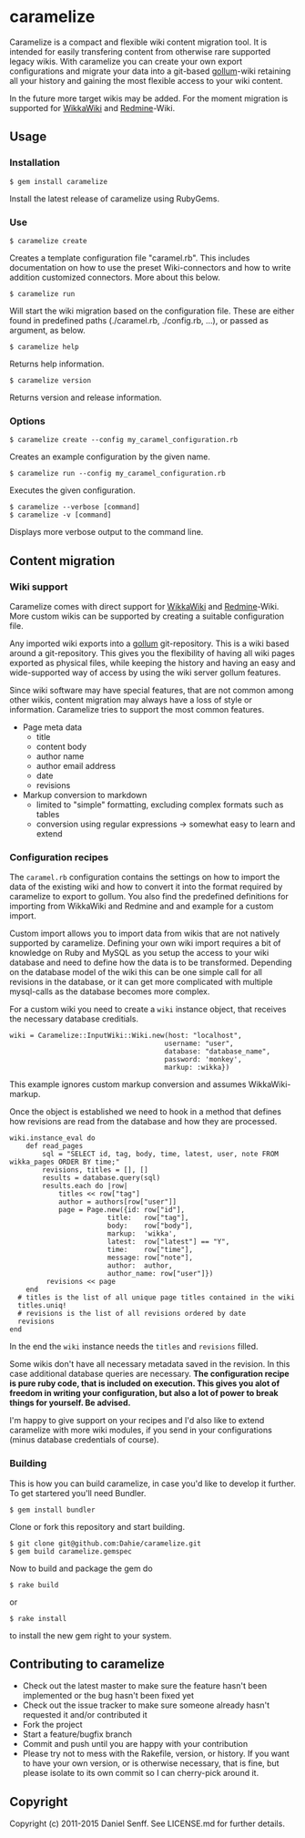 # caramelize

Caramelize is a compact and flexible wiki content migration tool. It is intended for easily transfering content from otherwise rare supported legacy wikis. With caramelize you can create your own export configurations and migrate your data into a git-based [gollum](https://github.com/github/gollum)-wiki retaining all your history and gaining the most flexible access to your wiki content.

In the future more target wikis may be added. For the moment migration is supported for [WikkaWiki](http://wikkawiki.org/) and [Redmine](http://www.redmine.org/)-Wiki.

## Usage

### Installation

    $ gem install caramelize

Install the latest release of caramelize using RubyGems.

### Use

    $ caramelize create

Creates a template configuration file "caramel.rb". This includes documentation on how to use the preset Wiki-connectors and how to write addition customized connectors. More about this below.

    $ caramelize run

Will start the wiki migration based on the configuration file. These are either found in predefined paths (./caramel.rb, ./config.rb, …), or passed as argument, as below.

    $ caramelize help

Returns help information.

	$ caramelize version

Returns version and release information.

### Options

    $ caramelize create --config my_caramel_configuration.rb

Creates an example configuration by the given name.

    $ caramelize run --config my_caramel_configuration.rb

Executes the given configuration.

    $ caramelize --verbose [command]
    $ caramelize -v [command]

Displays more verbose output to the command line.

## Content migration

### Wiki support

Caramelize comes with direct support for [WikkaWiki](http://wikkawiki.org/) and [Redmine](http://www.redmine.org/)-Wiki.
More custom wikis can be supported by creating a suitable configuration file.

Any imported wiki exports into a [gollum](https://github.com/github/gollum) git-repository. This is a wiki based around a git-repository. This gives you the flexibility of having all wiki pages exported as physical files, while keeping the history and having an easy and wide-supported way of access by using the wiki server gollum features.

Since wiki software may have special features, that are not common among other wikis, content migration may always have a loss of style or information. Caramelize tries to support the most common features.

* Page meta data
  * title
  * content body
  * author name
  * author email address
  * date
  * revisions
* Markup conversion to markdown
  * limited to "simple" formatting, excluding complex formats such as tables
  * conversion using regular expressions -> somewhat easy to learn and extend

### Configuration recipes

The `caramel.rb` configuration contains the settings on how to import the data of the existing wiki and how to convert it into the format required by caramelize to export to gollum.
You also find the predefined definitions for importing from WikkaWiki and Redmine and and example for a custom import.

Custom import allows you to import data from wikis that are not natively supported by caramelize. Defining your own wiki import requires a bit of knowledge on Ruby and MySQL as you setup the access to your wiki database and need to define how the data is to be transformed. Depending on the database model of the wiki this can be one simple call for all revisions in the database, or it can get more complicated with multiple mysql-calls as the database becomes more complex.

For a custom wiki you need to create a `wiki` instance object, that receives the necessary database creditials.

    wiki = Caramelize::InputWiki::Wiki.new(host: "localhost",
                                          username: "user",
                                          database: "database_name",
                                          password: 'monkey',
                                          markup: :wikka})

This example ignores custom markup conversion and assumes WikkaWiki-markup.

Once the object is established we need to hook in a method that defines how revisions are read from the database and how they are processed.

    wiki.instance_eval do
    	def read_pages
      		sql = "SELECT id, tag, body, time, latest, user, note FROM wikka_pages ORDER BY time;"
      		revisions, titles = [], []
      		results = database.query(sql)
      		results.each do |row|
        		titles << row["tag"]
        		author = authors[row["user"]]
		        page = Page.new({id: row["id"],
                            title:   row["tag"],
                            body:    row["body"],
                            markup:  'wikka',
                            latest:  row["latest"] == "Y",
                            time:    row["time"],
                            message: row["note"],
                            author:  author,
                            author_name: row["user"]})
       		 revisions << page
      	end
      # titles is the list of all unique page titles contained in the wiki
      titles.uniq!
      # revisions is the list of all revisions ordered by date
      revisions
    end

In the end the `wiki` instance needs the `titles` and `revisions` filled.

Some wikis don't have all necessary metadata saved in the revision. In this case additional database queries are necessary. **The configuration recipe is pure ruby code, that is included on execution. This gives you alot of freedom in writing your configuration, but also a lot of power to break things for yourself. Be advised.**

I'm happy to give support on your recipes and I'd also like to extend caramelize with more wiki modules, if you send in your configurations (minus database credentials of course).

### Building

This is how you can build caramelize, in case you'd like to develop it further. To get startered you'll need Bundler.

    $ gem install bundler

Clone or fork this repository and start building.

    $ git clone git@github.com:Dahie/caramelize.git
    $ gem build caramelize.gemspec

Now to build and package the gem do

    $ rake build

or

    $ rake install

to install the new gem right to your system.

## Contributing to caramelize

* Check out the latest master to make sure the feature hasn't been implemented or the bug hasn't been fixed yet
* Check out the issue tracker to make sure someone already hasn't requested it and/or contributed it
* Fork the project
* Start a feature/bugfix branch
* Commit and push until you are happy with your contribution
* Please try not to mess with the Rakefile, version, or history. If you want to have your own version, or is otherwise necessary, that is fine, but please isolate to its own commit so I can cherry-pick around it.


## Copyright

Copyright (c) 2011-2015 Daniel Senff. See LICENSE.md for further details.
